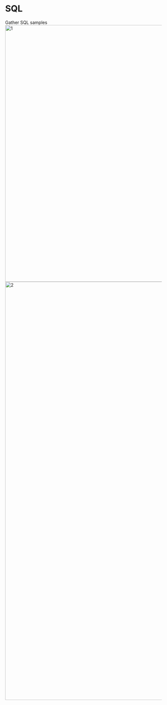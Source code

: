 # SQL
Gather SQL samples
<img width="826" alt="1" src="https://user-images.githubusercontent.com/67540090/225375805-f70b6ef4-c48c-4a92-85e9-b258ab42e4c7.png">
<img width="1346" alt="2" src="https://user-images.githubusercontent.com/67540090/225375833-e92f0965-5000-4f17-9dd6-15b85442dc92.png">
